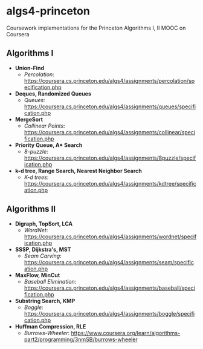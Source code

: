 # algs4-princeton
Coursework implementations for the Princeton Algorithms I, II MOOC on Coursera

## Algorithms I
- **Union-Find**
  - *Percolation*: https://coursera.cs.princeton.edu/algs4/assignments/percolation/specification.php
- **Deques, Randomized Queues**
  - *Queues*: https://coursera.cs.princeton.edu/algs4/assignments/queues/specification.php
- **MergeSort**
  - *Collinear Points*: https://coursera.cs.princeton.edu/algs4/assignments/collinear/specification.php
- **Priority Queue, A\* Search** 
  - *8-puzzle*: https://coursera.cs.princeton.edu/algs4/assignments/8puzzle/specification.php
- **k-d tree, Range Search, Nearest Neighbor Search**
  - *K-d trees*: https://coursera.cs.princeton.edu/algs4/assignments/kdtree/specification.php

## Algorithms II
- **Digraph, TopSort, LCA**
  - *WordNet*: https://coursera.cs.princeton.edu/algs4/assignments/wordnet/specification.php
- **SSSP, Dijkstra's, MST**
  - *Seam Carving*: https://coursera.cs.princeton.edu/algs4/assignments/seam/specification.php
- **MaxFlow, MinCut**
  - *Baseball Elimination*: https://coursera.cs.princeton.edu/algs4/assignments/baseball/specification.php
- **Substring Search, KMP**
  - *Boggle*: https://coursera.cs.princeton.edu/algs4/assignments/boggle/specification.php
- **Huffman Compression, RLE**
  - *Burrows-Wheeler*: https://www.coursera.org/learn/algorithms-part2/programming/3nmSB/burrows-wheeler
